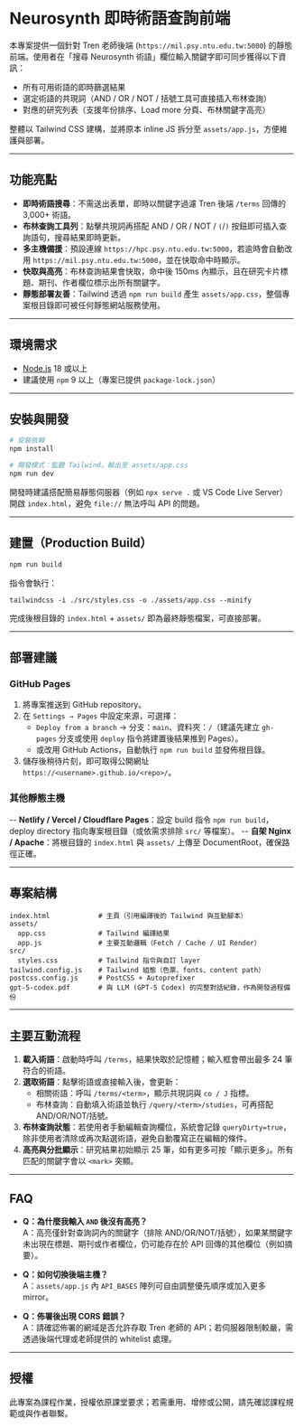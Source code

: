 # Neurosynth 即時術語查詢前端

本專案提供一個針對 Tren 老師後端 (`https://mil.psy.ntu.edu.tw:5000`) 的靜態前端。使用者在「搜尋 Neurosynth 術語」欄位輸入關鍵字即可同步獲得以下資訊：

- 所有可用術語的即時篩選結果
- 選定術語的共現詞（AND / OR / NOT / 括號工具可直接插入布林查詢）
- 對應的研究列表（支援年份排序、Load more 分頁、布林關鍵字高亮）

整體以 Tailwind CSS 建構，並將原本 inline JS 拆分至 `assets/app.js`，方便維護與部署。

---

## 功能亮點

- **即時術語搜尋**：不需送出表單，即時以關鍵字過濾 Tren 後端 `/terms` 回傳的 3,000+ 術語。
- **布林查詢工具列**：點擊共現詞再搭配 AND / OR / NOT / `(`/`)` 按鈕即可插入查詢語句，搜尋結果即時更新。
- **多主機備援**：預設連線 `https://hpc.psy.ntu.edu.tw:5000`，若逾時會自動改用 `https://mil.psy.ntu.edu.tw:5000`，並在快取命中時顯示。
- **快取與高亮**：布林查詢結果會快取，命中後 150ms 內顯示，且在研究卡片標題、期刊、作者欄位標示出所有關鍵字。
- **靜態部署友善**：Tailwind 透過 `npm run build` 產生 `assets/app.css`，整個專案根目錄即可被任何靜態網站服務使用。

---

## 環境需求

- [Node.js](https://nodejs.org/) 18 或以上
- 建議使用 `npm` 9 以上（專案已提供 `package-lock.json`）

---

## 安裝與開發

```bash
# 安裝依賴
npm install

# 開發模式：監聽 Tailwind，輸出至 assets/app.css
npm run dev
```

開發時建議搭配簡易靜態伺服器（例如 `npx serve .` 或 VS Code Live Server）開啟 `index.html`，避免 `file://` 無法呼叫 API 的問題。

---

## 建置（Production Build）

```bash
npm run build
```

指令會執行：

```
tailwindcss -i ./src/styles.css -o ./assets/app.css --minify
```

完成後根目錄的 `index.html` + `assets/` 即為最終靜態檔案，可直接部署。

---

## 部署建議

### GitHub Pages

1. 將專案推送到 GitHub repository。
2. 在 `Settings → Pages` 中設定來源，可選擇：
   - `Deploy from a branch` → 分支：`main`、資料夾：`/`（建議先建立 `gh-pages` 分支或使用 `deploy` 指令將建置後結果推到 Pages）。
   - 或改用 GitHub Actions，自動執行 `npm run build` 並發佈根目錄。
3. 儲存後稍待片刻，即可取得公開網址 `https://<username>.github.io/<repo>/`。

### 其他靜態主機

-- **Netlify / Vercel / Cloudflare Pages**：設定 build 指令 `npm run build`，deploy directory 指向專案根目錄（或依需求排除 `src/` 等檔案）。
-- **自架 Nginx / Apache**：將根目錄的 `index.html` 與 `assets/` 上傳至 DocumentRoot，確保路徑正確。

---

## 專案結構

```
index.html            # 主頁（引用編譯後的 Tailwind 與互動腳本）
assets/
  app.css             # Tailwind 編譯結果
  app.js              # 主要互動邏輯（Fetch / Cache / UI Render）
src/
  styles.css          # Tailwind 指令與自訂 layer
tailwind.config.js    # Tailwind 組態（色票、fonts、content path）
postcss.config.js     # PostCSS + Autoprefixer
gpt-5-codex.pdf       # 與 LLM (GPT-5 Codex) 的完整對話紀錄，作為開發過程備份
```

---

## 主要互動流程

1. **載入術語**：啟動時呼叫 `/terms`，結果快取於記憶體；輸入框會帶出最多 24 筆符合的術語。
2. **選取術語**：點擊術語或直接輸入後，會更新：
   - 相關術語：呼叫 `/terms/<term>`，顯示共現詞與 `co / J` 指標。
   - 布林查詢：自動填入術語並執行 `/query/<term>/studies`，可再搭配 AND/OR/NOT/括號。
3. **布林查詢狀態**：若使用者手動編輯查詢欄位，系統會記錄 `queryDirty=true`，除非使用者清除或再次點選術語，避免自動覆寫正在編輯的條件。
4. **高亮與分批顯示**：研究結果初始顯示 25 筆，如有更多可按「顯示更多」。所有匹配的關鍵字會以 `<mark>` 突顯。

---

## FAQ

- **Q：為什麼我輸入 `AND` 後沒有高亮？**  
  A：高亮僅針對查詢詞內的關鍵字（排除 AND/OR/NOT/括號），如果某關鍵字未出現在標題、期刊或作者欄位，仍可能存在於 API 回傳的其他欄位（例如摘要）。

- **Q：如何切換後端主機？**  
  A：`assets/app.js` 內 `API_BASES` 陣列可自由調整優先順序或加入更多 mirror。

- **Q：佈署後出現 CORS 錯誤？**  
  A：請確認佈署的網域是否允許存取 Tren 老師的 API；若伺服器限制較嚴，需透過後端代理或老師提供的 whitelist 處理。

---

## 授權

此專案為課程作業，授權依原課堂要求；若需重用、增修或公開，請先確認課程規範或與作者聯繫。
